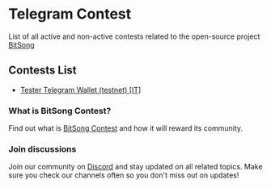 # Telegram Contest

List of all active and non-active contests related to the open-source project [BitSong](https://github.com/bitsongofficial)

## Contests List

- [Tester Telegram Wallet (testnet) [IT]](./tester-telegram-wallet-testnet_it.md)

### What is BitSong Contest?

Find out what is [BitSong Contest](../README.md) and how it will reward its community.

### Join discussions

Join our community on [Discord](https://discord.gg/KeHPnSa) and stay updated on all related topics. Make sure you check our channels often so you don't miss out on updates!
